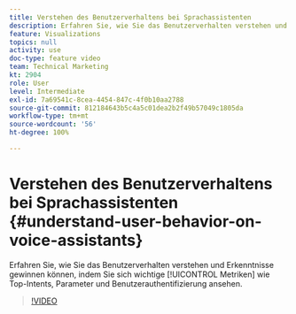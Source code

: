 ```yaml
---
title: Verstehen des Benutzerverhaltens bei Sprachassistenten
description: Erfahren Sie, wie Sie das Benutzerverhalten verstehen und Erkenntnisse gewinnen können, indem Sie sich Schlüsselmetriken wie Top-Intents, Parameter und Benutzerauthentifizierung ansehen.
feature: Visualizations
topics: null
activity: use
doc-type: feature video
team: Technical Marketing
kt: 2904
role: User
level: Intermediate
exl-id: 7a69541c-8cea-4454-847c-4f0b10aa2788
source-git-commit: 812184643b5c4a5c01dea2b2f49b57049c1805da
workflow-type: tm+mt
source-wordcount: '56'
ht-degree: 100%

---
```


# Verstehen des Benutzerverhaltens bei Sprachassistenten {#understand-user-behavior-on-voice-assistants}

Erfahren Sie, wie Sie das Benutzerverhalten verstehen und Erkenntnisse gewinnen können, indem Sie sich wichtige [!UICONTROL Metriken] wie Top-Intents, Parameter und Benutzerauthentifizierung ansehen.

>[!VIDEO](https://video.tv.adobe.com/v/34991/?quality=12&learn=on&captions=ger)
